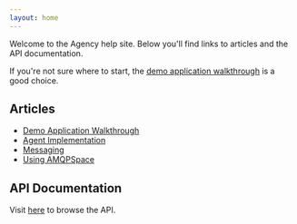 ```yaml
---
layout: home
---
```


Welcome to the Agency help site.
Below you'll find links to articles and the API documentation.

If you're not sure where to start, the [demo application
walkthrough](/articles/walkthrough) is a good choice.

## Articles

* [Demo Application Walkthrough](/articles/walkthrough)
* [Agent Implementation](/articles/agent_implementation)
* [Messaging](/articles/messaging)
* [Using AMQPSpace](/articles/using_amqpspace)


## API Documentation

Visit [here](/api) to browse the API.
